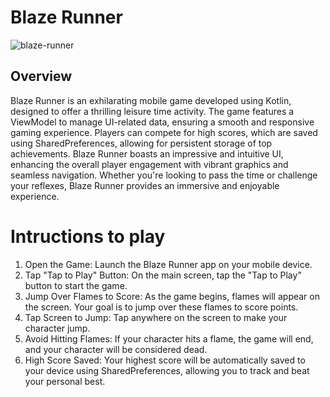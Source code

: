 # Blaze Runner

![blaze-runner](https://github.com/sandeepaMallawarachchi/Blaze-Runner/assets/126542051/13d89b49-0945-49e2-aa4d-0ca362b87377)

## Overview

Blaze Runner is an exhilarating mobile game developed using Kotlin, designed to offer a thrilling leisure time activity. The game features a ViewModel to manage UI-related data, ensuring a smooth and responsive gaming experience. Players can compete for high scores, which are saved using SharedPreferences, allowing for persistent storage of top achievements. Blaze Runner boasts an impressive and intuitive UI, enhancing the overall player engagement with vibrant graphics and seamless navigation. Whether you're looking to pass the time or challenge your reflexes, Blaze Runner provides an immersive and enjoyable experience.

# Intructions to play

  1. Open the Game: Launch the Blaze Runner app on your mobile device.
  2. Tap "Tap to Play" Button: On the main screen, tap the "Tap to Play" button to start the game.
  3. Jump Over Flames to Score: As the game begins, flames will appear on the screen. Your goal is to jump over these flames to score points.
  4. Tap Screen to Jump: Tap anywhere on the screen to make your character jump.
  5. Avoid Hitting Flames: If your character hits a flame, the game will end, and your character will be considered dead.
  6. High Score Saved: Your highest score will be automatically saved to your device using SharedPreferences, allowing you to track and beat your personal best.
